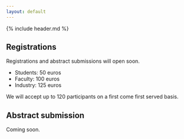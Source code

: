 ```yaml
---
layout: default
---
```


{% include header.md %}

## Registrations

Registrations and abstract submissions will open soon.

- Students: 50 euros
- Faculty: 100 euros
- Industry: 125 euros

We will accept up to 120 participants on a first come first served
basis.


## Abstract submission

Coming soon.

<!-- Using the form below, you will be able to submit an abstracts for a -->
<!-- flashlight talk and/or a poster. The abstract can be about the same or -->
<!-- different topics. Selection of abstracts for talks and posters will be -->
<!-- done by the organising committee. You will be noticed of acceptance of -->
<!-- your talk and/or poster by the 1st November. -->


<!-- Note that you will need to register (see above) in addition to -->
<!-- submission of your abstract. -->